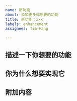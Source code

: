 ```yaml
---
name: 新功能
about: 添加更多你想要的功能
title: 新功能：xxx
labels: enhancement
assignees: Tim-Fang

---
```


<!--- 请按照本模板格式填写，否则您的issue将被无条件close。内容越多越重要，实现的可能性也就越大 -->
<!--- 请在创建issue之前确保您的建议没有重复 -->

## 描述一下你想要的功能

## 你为什么想要实现它

## 附加内容
